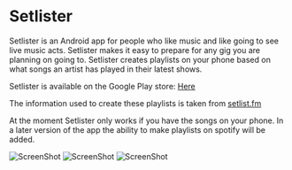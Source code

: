 # Setlister

Setlister is an Android app for people who like music and like going to see live music acts. Setlister makes it easy to prepare for any
gig you are planning on going to. Setlister creates playlists on your phone based on what songs an artist has played in their latest shows.

Setlister is available on the Google Play store:
<a href="https://play.google.com/store/apps/details?id=setlister.android.owendoyle.com.setlister&hl=en" target="_blank">Here</a>

The information used to create these playlists is taken from
<a href="http://www.setlist.fm/" target="_blank">setlist.fm</a>
 

At the moment Setlister only works if you have the songs on your phone. In a later version of the app the ability to make playlists on 
spotify will be added.

![ScreenShot](https://raw.github.com/owentdoyler/Setlister/master/screenshots/Screenshot_2015-09-03-16-51-40.png) ![ScreenShot](https://raw.github.com/owentdoyler/Setlister/master/screenshots/Screenshot_2015-09-03-16-51-33.png) ![ScreenShot](https://raw.github.com/owentdoyler/Setlister/master/screenshots/Screenshot_2015-09-03-16-51-09.png)
